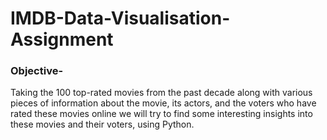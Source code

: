 # IMDB-Data-Visualisation-Assignment

### Objective-
Taking the 100 top-rated movies from the past decade along with various pieces of information about the movie, its actors, and the voters who have rated these movies online we will try to find some interesting insights into these movies and their voters, using Python.
